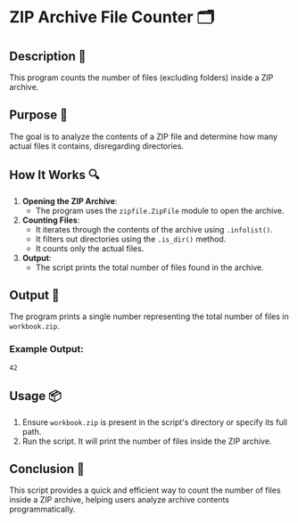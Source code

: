 # ZIP Archive File Counter 🗂️

## Description 📝

This program counts the number of files (excluding folders) inside a ZIP archive.

## Purpose 🎯

The goal is to analyze the contents of a ZIP file and determine how many actual files it contains, disregarding directories.

## How It Works 🔍

1. **Opening the ZIP Archive**:
    - The program uses the `zipfile.ZipFile` module to open the archive.
2. **Counting Files**:
    - It iterates through the contents of the archive using `.infolist()`.
    - It filters out directories using the `.is_dir()` method.
    - It counts only the actual files.
3. **Output**:
    - The script prints the total number of files found in the archive.

## Output 📜

The program prints a single number representing the total number of files in `workbook.zip`.

### Example Output:

```
42
```

## Usage 📦

1. Ensure `workbook.zip` is present in the script's directory or specify its full path.
2. Run the script. It will print the number of files inside the ZIP archive.

## Conclusion 🚀

This script provides a quick and efficient way to count the number of files inside a ZIP archive, helping users analyze archive contents programmatically.
